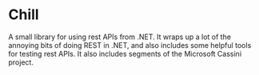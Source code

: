 # Chill

A small library for using rest APIs from .NET. It wraps up a lot of the annoying bits of doing REST in .NET, and also includes some helpful tools for testing rest APIs. It also includes segments of the Microsoft Cassini project.
